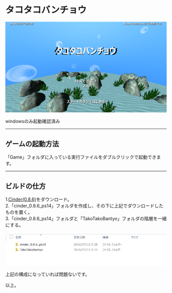 # タコタコバンチョウ

![title](title.png)

windowsのみ起動確認済み

---------------------------------

## ゲームの起動方法
「Game」フォルダに入っている実行ファイルをダブルクリックで起動できます。


---------------------------------

## ビルドの仕方
1.[Cinder(0.8.6)](http://libcinder.org)をダウンロード。  
2.「cinder_0.8.6_ps14」フォルダを作成し、その下に上記でダウンロードしたものを置く。  
3.「cinder_0.8.6_ps14」フォルダと「TakoTakoBantyo」フォルダの階層を一緒にする。  

![hierarchy](hierarchy.png)

上記の構成になっていれば問題ないです。

以上。

